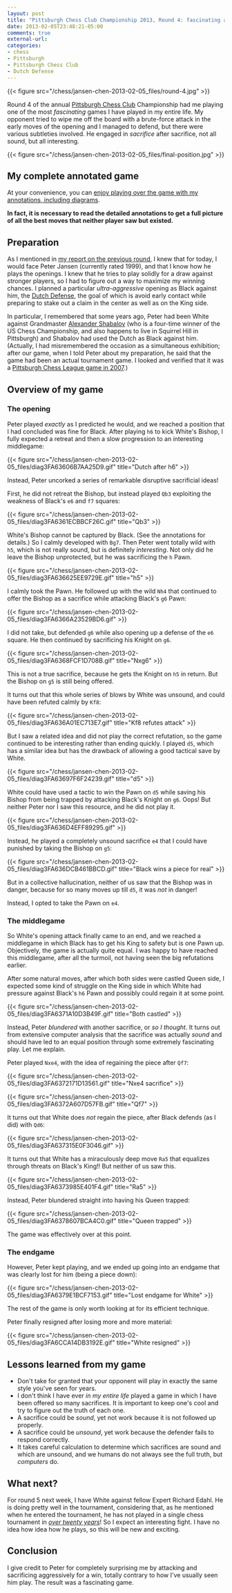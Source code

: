 ```yaml
---
layout: post
title: "Pittsburgh Chess Club Championship 2013, Round 4: fascinating attacking-defending game!!"
date: 2013-02-05T23:48:21-05:00
comments: true
external-url: 
categories: 
- chess
- Pittsburgh
- Pittsburgh Chess Club
- Dutch Defense
---
```

{{< figure src="/chess/jansen-chen-2013-02-05_files/round-4.jpg" >}}

Round 4 of the annual [Pittsburgh Chess Club](http://pittsburghcc.org/) Championship had me playing one of the most *fascinating* games I have played in my entire life. My opponent tried to wipe me off the board with a brute-force attack in the early moves of the opening and I managed to defend, but there were various subtleties involved. He engaged in *sacrifice* after sacrifice, not all sound, but all interesting.

{{< figure src="/chess/jansen-chen-2013-02-05_files/final-position.jpg" >}}

<!--more-->

## My complete annotated game

At your convenience, you can [enjoy playing over the game with my annotations, including diagrams](/chess/jansen-chen-2013-02-05.htm).

**In fact, it is necessary to read the detailed annotations to get a full picture of all the best moves that neither player saw but existed.**

## Preparation

As I mentioned in [my report on the previous round](/blog/2013/02/03/pittsburgh-chess-club-championship-2013-round-3-attack-defense-and-sacrifices/), I knew that for today, I would face Peter Jansen (currently rated 1999), and that I know how he plays the openings. I knew that he tries to play solidly for a draw against stronger players, so I had to figure out a way to maximize my winning chances. I planned a particular *ultra-aggressive* opening as Black against him, the [Dutch Defense](http://en.wikipedia.org/wiki/Dutch_Defence), the goal of which is avoid early contact while preparing to stake out a claim in the center as well as on the King side.

In particular, I remembered that some years ago, Peter had been White against Grandmaster [Alexander Shabalov](http://en.wikipedia.org/wiki/Alexander_Shabalov) (who is a four-time winner of the US Chess Championship, and also happens to live in Squirrel Hill in Pittsburgh) and Shabalov had used the Dutch as Black against him. (Actually, I had misremembered the occasion as a simultaneous exhibition; after our game, when I told Peter about my preparation, he said that the game had been an actual tournament game. I looked and verified that it was a [Pittsburgh Chess League game in 2007](http://www.uschess.org/assets/msa_joomla/XtblMain.php?200710142921.1-12533530).)

## Overview of my game

### The opening

Peter played *exactly* as I predicted he would, and we reached a position that I had concluded was fine for Black. After playing `h6` to kick White's Bishop, I fully expected a retreat and then a slow progression to an interesting middlegame:

{{< figure src="/chess/jansen-chen-2013-02-05_files/diag3FA63606B7AA25D9.gif" title="Dutch after h6" >}}

Instead, Peter uncorked a series of remarkable disruptive sacrificial ideas!

First, he did not retreat the Bishop, but instead played `Qb3` exploiting the weakness of Black's `e6` and `f7` squares:

{{< figure src="/chess/jansen-chen-2013-02-05_files/diag3FA6361ECBBCF26C.gif" title="Qb3" >}}

White's Bishop cannot be captured by Black. (See the annotations for details.) So I calmly developed with `Bg7`. Then Peter went totally wild with `h5`, which is not really sound, but is definitely *interesting*. Not only did he leave the Bishop unprotected, but he was sacrificing the `h` Pawn.

{{< figure src="/chess/jansen-chen-2013-02-05_files/diag3FA636625EE9729E.gif" title="h5" >}}

I calmly took the Pawn. He followed up with the wild `Nh4` that continued to offer the Bishop as a sacrifice while attacking Black's `g6` Pawn:

{{< figure src="/chess/jansen-chen-2013-02-05_files/diag3FA6366A23529BD6.gif" >}}

I did not take, but defended `g6` while also opening up a defense of the `e6` square. He then continued by sacrificing his Knight on `g6`.

{{< figure src="/chess/jansen-chen-2013-02-05_files/diag3FA6368FCF1D708B.gif" title="Nxg6" >}}

This is not a true sacrifice, because he gets the Knight on `h5` in return. But the Bishop on `g5` is still being offered.

It turns out that this whole series of blows by White was unsound, and could have been refuted calmly by `Kf8`:

{{< figure src="/chess/jansen-chen-2013-02-05_files/diag3FA636A01EC713E7.gif" title="Kf8 refutes attack" >}}

But I saw a related idea and did not play the correct refutation, so the game continued to be interesting rather than ending quickly. I played `d5`, which has a similar idea but has the drawback of allowing a good tactical save by White.

{{< figure src="/chess/jansen-chen-2013-02-05_files/diag3FA63697F6F24239.gif" title="d5" >}}

White could have used a tactic to win the Pawn on `d5` while saving his Bishop from being trapped by attacking Black's Knight on `g6`. Oops! But neither Peter nor I saw this resource, and he did not play it.

{{< figure src="/chess/jansen-chen-2013-02-05_files/diag3FA636D4EFF89295.gif" >}}

Instead, he played a completely unsound sacrifice `e4` that I could have punished by taking the Bishop on `g5`:

{{< figure src="/chess/jansen-chen-2013-02-05_files/diag3FA636DCB461BBCD.gif" title="Black wins a piece for real" >}}

But in a collective hallucination, neither of us saw that the Bishop was in danger, because for so many moves up till `d5`, it was *not* in danger!

Instead, I opted to take the Pawn on `e4`.

### The middlegame

So White's opening attack finally came to an end, and we reached a middlegame in which Black has to get his King to safety but is one Pawn up. Objectively, the game is actually quite equal. I was happy to have reached this middlegame, after all the turmoil, not having seen the big refutations earlier.

After some natural moves, after which both sides were castled Queen side, I expected some kind of struggle on the King side in which White had pressure against Black's `h6` Pawn and possibly could regain it at some point.

{{< figure src="/chess/jansen-chen-2013-02-05_files/diag3FA6371A10D3B49F.gif" title="Both castled" >}}

Instead, Peter *blundered* with another sacrifice, or *so I thought*. It turns out from extensive computer analysis that the sacrifice was actually *sound* and should have led to an equal position through some extremely fascinating play. Let me explain.

Peter played `Nxe4`, with the idea of regaining the piece after `Qf7`:

{{< figure src="/chess/jansen-chen-2013-02-05_files/diag3FA6372171D13561.gif" title="Nxe4 sacrifice" >}}

{{< figure src="/chess/jansen-chen-2013-02-05_files/diag3FA6372A607D57FB.gif" title="Qf7" >}}

It turns out that White does *not* regain the piece, after Black defends (as I did) with `Qd6`:

{{< figure src="/chess/jansen-chen-2013-02-05_files/diag3FA637315E0F3046.gif" >}}

It turns out that White has a miraculously deep move `Ra5` that equalizes through threats on Black's King!! But neither of us saw this.

{{< figure src="/chess/jansen-chen-2013-02-05_files/diag3FA6373985E401F4.gif" title="Ra5" >}}

Instead, Peter blundered straight into having his Queen trapped:

{{< figure src="/chess/jansen-chen-2013-02-05_files/diag3FA6378607BCA4C0.gif" title="Queen trapped" >}}

The game was effectively over at this point.

### The endgame

However, Peter kept playing, and we ended up going into an endgame that was clearly lost for him (being a piece down):

{{< figure src="/chess/jansen-chen-2013-02-05_files/diag3FA6379E1BCF7153.gif" title="Lost endgame for White" >}}

The rest of the game is only worth looking at for its efficient technique.

Peter finally resigned after losing more and more material:

{{< figure src="/chess/jansen-chen-2013-02-05_files/diag3FA6CCA14DB3192E.gif" title="White resigned" >}}

## Lessons learned from my game

- Don't take for granted that your opponent will play in exactly the same style you've seen for years.
- I don't think I have ever *in my entire life* played a game in which I have been offered so many sacrifices. It is important to keep one's cool and try to figure out the truth of each one.
- A sacrifice could be *sound*, yet not work because it is not followed up properly.
- A sacrifice could be *unsound*, yet work because the defender fails to respond correctly.
- It takes careful calculation to determine which sacrifices are sound and which are unsound, and we humans do not always see the full truth, but *computers* do.

## What next?

For round 5 next week, I have White against fellow Expert Richard Edahl. He is doing pretty well in the tournament, considering that, as he mentioned when he entered the tournament, he has not played in a single chess tournament in [*over twenty years*](http://main.uschess.org/msa/MbrDtlTnmtHst.php?10333784)! So I expect an interesting fight. I have no idea how idea how he plays, so this will be new and exciting.

## Conclusion

I give credit to Peter for completely surprising me by attacking and sacrificing aggressively for a win, totally contrary to how I've usually seen him play. The result was a fascinating game.

